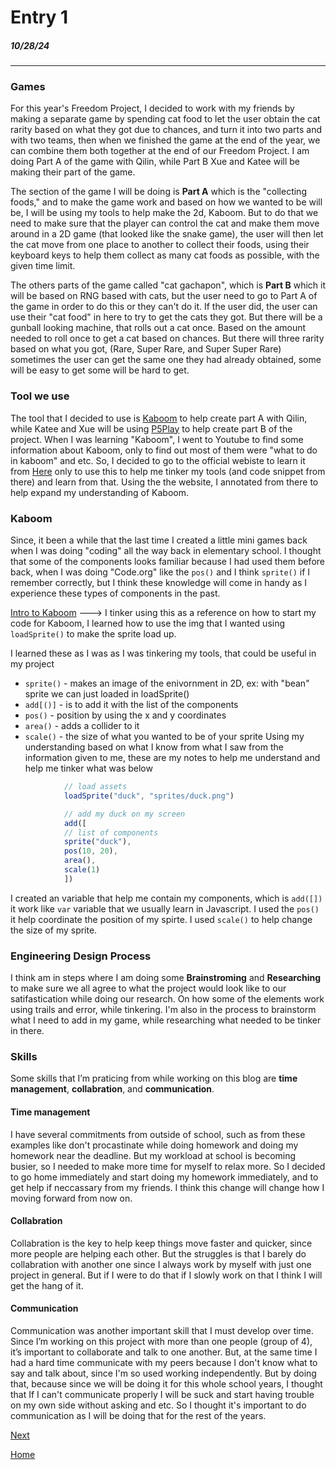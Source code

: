 # Entry 1
##### 10/28/24
---
### Games
For this year's Freedom Project, I decided to work with my friends by making a separate game by spending cat food to let the user obtain the cat rarity based on what they got due to chances, and turn it into two parts and with two teams, then when we finished the game at the end of the year, we can combine them both together at the end of our Freedom Project. I am doing Part A of the game with Qilin, while Part B Xue and Katee will be making their part of the game. 

The section of the game I will be doing is **Part A** which is the "collecting foods," and to make the game work and based on how we wanted to be will be, I will be using my tools to help make the 2d, Kaboom. But to do that we need to make sure that the player can control the cat and make them move around in a 2D game (that looked like the snake game), the user will then let the cat move from one place to another to collect their foods, using their keyboard keys to help them collect as many cat foods as possible, with the given time limit. 

The others parts of the game called "cat gachapon", which is **Part B** which it will be based on RNG based with cats, but the user need to go to Part A of the game in order to do this or they can't do it. If the user did, the user can use their "cat food" in here to try to get the cats they got. But there will be a gunball looking machine, that rolls out a cat once. Based on the amount needed to roll once to get a cat based on chances. But there will three rarity based on what you got, (Rare, Super Rare, and Super Super Rare) sometimes the user can get the same one they had already obtained, some will be easy to get some will be hard to get. 

### Tool we use
The tool that I decided to use is [Kaboom](https://kaboomjs.com/) to help create part A with Qilin, while Katee and Xue will be using [P5Play](https://p5play.org/) to help create part B of the project. When I was learning "Kaboom", I went to Youtube to find some information about Kaboom, only to find out most of them were "what to do in kaboom" and etc. So, I decided to go to the official webiste to learn it from [Here](https://kaboomjs.com/doc/intro) only to use this to help me tinker my tools (and code snippet from there) and learn from that. Using the the website, I annotated from there to help expand my understanding of Kaboom. 

### Kaboom
Since, it been a while that the last time I created a little mini games back when I was doing "coding" all the way back in elementary school. I thought that some of the components looks familiar because I had used them before back, when I was doing "Code.org" like the ```pos()``` and I think ```sprite()``` if I remember correctly, but I think these knowledge will come in handy as I experience these types of components in the past. 

[Intro to Kaboom](https://kaboomjs.com/doc/intro) ---> I tinker using this as a reference on how to start my code for Kaboom, I learned how to use the img that I wanted using ```loadSprite()``` to make the sprite load up. 

I learned these as I was as I was tinkering my tools, that could be useful in my project
* ```sprite()``` - makes an image of the enivornment in 2D, ex: with "bean" sprite we can just loaded in loadSprite()
* ```add[()]``` - is to add it with the list of the components
* ```pos()``` - position by using the x and y coordinates
* ```area()``` - adds a collider to it
* ```scale()``` - the size of what you wanted to be of your sprite
Using my understanding based on what I know from what I saw from the information given to me, these are my notes to help me understand and help me tinker what was below

```js
            // load assets
            loadSprite("duck", "sprites/duck.png")

            // add my duck on my screen
            add([
	        // list of components
	        sprite("duck"),
	        pos(10, 20),
	        area(),
            scale(1)
            ])
```
I created an variable that help me contain my components, which is ```add([])``` it work like ```var``` variable that we usually learn in Javascript. I used the ```pos()``` it help coordinate the position of my spirte. I used ```scale()``` to help change the size of my sprite.

### Engineering Design Process 
I think am in steps where I am doing some **Brainstroming** and **Researching** to make sure we all agree to what the project would look like to our satifastication while doing our research. On how some of the elements work using trails and error, while tinkering. I'm also in the process to brainstorm what I need to add in my game, while researching what needed to be tinker in there.

### Skills
Some skills that I’m praticing from while working on this blog are **time management**, **collabration**, and **communication**.

#### Time management
I have several commitments from outside of school, such as from these examples like don't procastinate while doing homework and doing my homework near the deadline. But my workload at school is becoming busier, so I needed to make more time for myself to relax more. So I decided to go home immediately and start doing my homework immediately, and to get help if neccassary from my friends. I think this change will change how I moving forward from now on.

#### Collabration
Collabration is the key to help keep things move faster and quicker, since more people are helping each other. But the struggles is that I barely do collabration with another one since I always work by myself with just one project in general. But if I were to do that if I slowly work on that I think I will get the hang of it. 

#### Communication
Communication was another important skill that I must develop over time. Since I’m working on this project with more than one people (group of 4), it’s important to collaborate and talk to one another. But, at the same time I had a hard time communicate with my peers because I don't know what to say and talk about, since I'm so used working independently. But by doing that, because since we will be doing it for this whole school years, I thought that If I can't communicate properly I will be suck and start having trouble on my own side without asking and etc. So I thought it's important to do communication as I will be doing that for the rest of the years. 




[Next](entry02.md)

[Home](../README.md)
